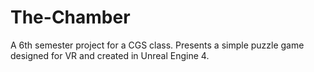 # The-Chamber
A 6th semester project for a CGS class. Presents a simple puzzle game designed for VR and created in Unreal Engine 4.
